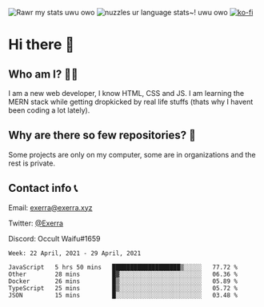 ![Rawr my stats uwu owo](https://github-readme-stats.vercel.app/api?username=Exerra&show_icons=true&theme=buefy)
![nuzzles ur language stats~! uwu owo](https://github-readme-stats.vercel.app/api/top-langs/?username=Exerra&layout=compact)
[![ko-fi](https://www.ko-fi.com/img/githubbutton_sm.svg)](https://ko-fi.com/X8X130H96)
# Hi there 👋
## Who am I? 🙋‍♀️
I am a new web developer, I know HTML, CSS and JS. I am learning the MERN stack while getting dropkicked by real life stuffs (thats why I havent been coding a lot lately).
## Why are there so few repositories? 🤔
Some projects are only on my computer, some are in organizations and the rest is private.
## Contact info 📞
Email: [exerra@exerra.xyz](mailto:exerra@exerra.xyz)

Twitter: [@Exerra](https://twitter.com/exerra)

Discord: Occult Waifu#1659

<!--START_SECTION:waka-->
```text
Week: 22 April, 2021 - 29 April, 2021

JavaScript   5 hrs 50 mins   ███████████████████▒░░░░░   77.72 % 
Other        28 mins         █▓░░░░░░░░░░░░░░░░░░░░░░░   06.36 % 
Docker       26 mins         █▒░░░░░░░░░░░░░░░░░░░░░░░   05.89 % 
TypeScript   25 mins         █▒░░░░░░░░░░░░░░░░░░░░░░░   05.72 % 
JSON         15 mins         █░░░░░░░░░░░░░░░░░░░░░░░░   03.48 % 
```
<!--END_SECTION:waka-->

